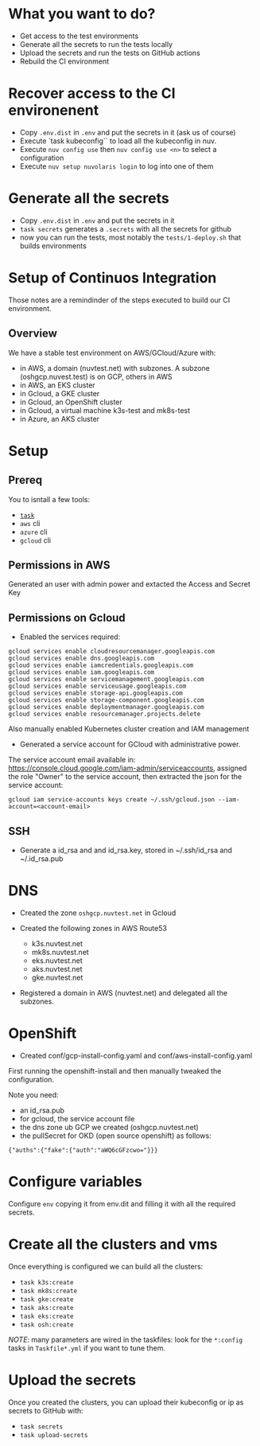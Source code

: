 # What you want to do?

- Get access to the test environments
- Generate all the secrets to run the tests locally
- Upload the secrets and run the tests on GitHub actions
- Rebuild the CI environment

# Recover access to the CI environenent

- Copy `.env.dist` in `.env` and put the secrets in it (ask us of course)
- Execute `task kubeconfig`` to load all the kubeconfig in nuv.
- Execute `nuv config use` then `nuv config use <n>` to select a configuration
- Execute `nuv setup nuvolaris login` to log into one of them

# Generate all the secrets

- Copy `.env.dist` in `.env` and put the secrets in it
- `task secrets` generates a  `.secrets` with all the secrets for github
- now you can run the tests, most notably the `tests/1-deploy.sh` that builds environments

# Setup of Continuos Integration

Those notes are a remindinder of the steps executed to build our CI environment.

## Overview

We have a stable test environment on AWS/GCloud/Azure  with:

- in AWS, a domain (nuvtest.net) with subzones. A subzone (oshgcp.nuvest.test) is on GCP, others in AWS
- in AWS, an EKS cluster
- in Gcloud, a GKE cluster
- in Gcloud, an OpenShift cluster 
- in Gcloud, a virtual machine k3s-test and mk8s-test
- in Azure, an AKS cluster

# Setup

## Prereq

You to isntall a few tools:

- [`task`](taskfile.dev)
- `aws` cli
- `azure` cli 
- `gcloud` cli 

## Permissions in AWS

Generated an user with admin power and extacted the Access and Secret Key 

## Permissions on Gcloud

- Enabled the services required:

```
gcloud services enable cloudresourcemanager.googleapis.com
gcloud services enable dns.googleapis.com
gcloud services enable iamcredentials.googleapis.com
gcloud services enable iam.googleapis.com
gcloud services enable servicemanagement.googleapis.com
gcloud services enable serviceusage.googleapis.com
gcloud services enable storage-api.googleapis.com
gcloud services enable storage-component.googleapis.com
gcloud services enable deploymentmanager.googleapis.com
gcloud services enable resourcemanager.projects.delete
```

Also manually  enabled Kubernetes cluster creation and IAM management

-  Generated a service account for GCloud with administrative power. 

The service account email available in: https://console.cloud.google.com/iam-admin/serviceaccounts, assigned the role "Owner" to the service account, then extracted the json for the service account:

```
gcloud iam service-accounts keys create ~/.ssh/gcloud.json --iam-account=<account-email>
```

## SSH 

- Generate a id_rsa and and id_rsa.key,
stored in ~/.ssh/id_rsa and ~/.id_rsa.pub

# DNS

- Created the zone `oshgcp.nuvtest.net` in Gcloud

- Created the following zones in AWS Route53
  - k3s.nuvtest.net
  - mk8s.nuvtest.net
  - eks.nuvtest.net
  - aks.nuvtest.net 
  - gke.nuvtest.net 

- Registered a domain in AWS (nuvtest.net) and delegated all the subzones.

# OpenShift

- Created conf/gcp-install-config.yaml and conf/aws-install-config.yaml

First running the openshift-install and then manually tweaked the configuration.

Note you need:
- an id_rsa.pub
- for gcloud, the service account file 
- the dns zone ub GCP we created (oshgcp.nuvtest.net)
- the pullSecret for OKD (open source openshift) as follows: 

```
{"auths":{"fake":{"auth":"aWQ6cGFzcwo="}}}
```

# Configure variables

Configure `env` copying it from env.dit and filling it with all the required secrets.

# Create all the clusters and vms

Once everything is configured we can build all the clusters:

- `task k3s:create`
- `task mk8s:create`
- `task gke:create`
- `task aks:create`
- `task eks:create`
- `task osh:create`

*NOTE*: many parameters are wired in the taskfiles: look for the `*:config` tasks in `Taskfile*.yml` if you want to tune them.

# Upload the secrets

Once you created the clusters, you can upload their kubeconfig or ip as secrets to GitHub with:

- `task secrets`
- `task upload-secrets`
